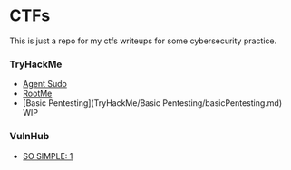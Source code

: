 # CTFs

This is just a repo for my ctfs writeups for some cybersecurity practice.

### TryHackMe

  * [Agent Sudo](TryHackMe/AgentSudo/agentSudo.md)
  * [RootMe](TryHackMe/RootMe/rootme.md)
  * [Basic Pentesting](TryHackMe/Basic Pentesting/basicPentesting.md) WIP

### VulnHub

  * [SO SIMPLE: 1](VulnHub/SoSimple1/SoSimple1.md)
